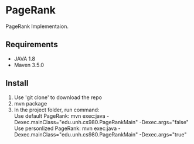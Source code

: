 # PageRank
PageRank Implementaion.

## Requirements
- JAVA 1.8
- Maven 3.5.0
## Install
1. Use 'git clone' to download the repo  
2. mvn package  
3. In the project folder, run command:  
   Use default PageRank: mvn exec:java -Dexec.mainClass="edu.unh.cs980.PageRankMain" -Dexec.args="false"
   Use personlized PageRank: mvn exec:java -Dexec.mainClass="edu.unh.cs980.PageRankMain" -Dexec.args="true"
